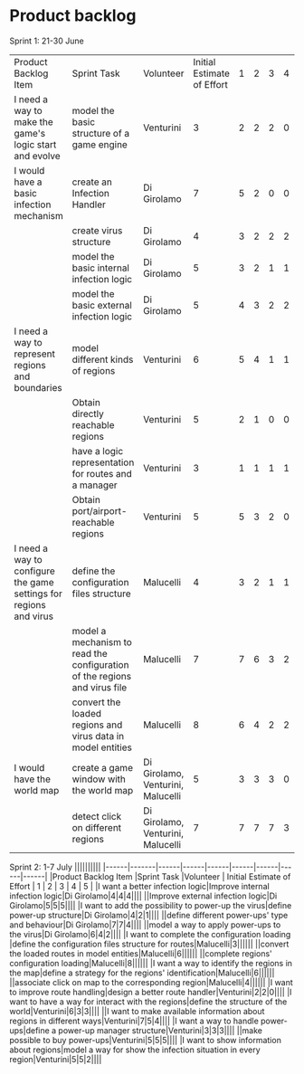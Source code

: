 # Product backlog

Sprint 1: 21-30 June

||||||||||
|------|-------|------|------|------|------|------|------|------|
|Product Backlog Item |Sprint Task |Volunteer | Initial Estimate of Effort | 1 | 2 | 3 | 4 | 5 |
|I need a way to make the game's logic start and evolve|model the basic structure of a game engine|Venturini|3|2|2|2|0|0|
|I would have a basic infection mechanism|create an Infection Handler|Di Girolamo|7|5|2|0|0|0|
||create virus structure|Di Girolamo|4|3|2|2|2|0|
||model the basic internal infection logic|Di Girolamo|5|3|2|1|1|0|
||model the basic external infection logic|Di Girolamo|5|4|3|2|2|0|
|I need a way to represent regions and boundaries|model different kinds of regions|Venturini|6|5|4|1|1|0|
||Obtain directly reachable regions|Venturini|5|2|1|0|0|0|
||have a logic representation for routes and a manager|Venturini|3|1|1|1|1|0|
||Obtain port/airport-reachable regions|Venturini|5|5|3|2|0|0|
|I need a way to configure the game settings for regions and virus|define the configuration files structure|Malucelli|4|3|2|1|1|0|
||model a mechanism to read the configuration of the regions and virus file|Malucelli|7|7|6|3|2|1|
||convert the loaded regions and virus data in model entities|Malucelli|8|6|4|2|2|0|
|I would have the world map|create a game window with the world map|Di Girolamo, Venturini, Malucelli|5|3|3|3|0|0|
||detect click on different regions|Di Girolamo, Venturini, Malucelli|7|7|7|7|3|0|

Sprint 2: 1-7 July
||||||||||
|------|-------|------|------|------|------|------|------|------|
|Product Backlog Item |Sprint Task |Volunteer | Initial Estimate of Effort | 1 | 2 | 3 | 4 | 5 |
|I want a better infection logic|Improve internal infection logic|Di Girolamo|4|4|4||||
||Improve external infection logic|Di Girolamo|5|5|5||||
|I want to add the possibility to power-up the virus|define power-up structure|Di Girolamo|4|2|1||||
||define different power-ups' type and behaviour|Di Girolamo|7|7|4||||
||model a way to apply power-ups to the virus|Di Girolamo|6|4|2||||
|I want to complete the configuration loading |define the configuration files structure for routes|Malucelli|3||||||
||convert the loaded routes in model entities|Malucelli|6||||||
||complete regions' configuration loading|Malucelli|8||||||
|I want a way to identify the regions in the map|define a strategy for the regions' identification|Malucelli|6||||||
||associate click on map to the corresponding region|Malucelli|4||||||
|I want to improve route handling|design a better route handler|Venturini|2|2|0||||
|I want to have a way for interact with the regions|define the structure of the world|Venturini|6|3|3||||
||I want to make available information about regions in different ways|Venturini|7|5|4||||
|I want a way to handle power-ups|define a power-up manager structure|Venturini|3|3|3||||
||make possible to buy power-ups|Venturini|5|5|5||||
|I want to show information about regions|model a way for show the infection situation in every region|Venturini|5|5|2||||
